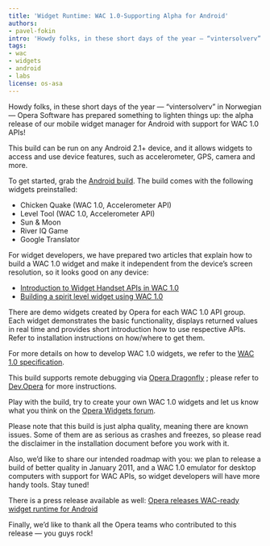 ```yaml
---
title: 'Widget Runtime: WAC 1.0-Supporting Alpha for Android'
authors:
- pavel-fokin
intro: 'Howdy folks, in these short days of the year – “vintersolverv” in Norwegian – Opera Software has prepared something to lighten things up: the alpha release of our mobile widget manager for Android with support for WAC 1.0 APIs!'
tags:
- wac
- widgets
- android
- labs
license: os-asa
---
```


Howdy folks, in these short days of the year — “vintersolverv” in Norwegian — Opera Software has prepared something to lighten things up: the alpha release of our mobile widget manager for Android with support for WAC 1.0 APIs!

This build can be run on any Android 2.1+ device, and it allows widgets to access and use device features, such as accelerometer, GPS, camera and more.

To get started, grab the [Android build][1]. The build comes with the following widgets preinstalled:

[1]: http://www.opera.com/download/get.pl?sub=++++&id=33389&location=270&nothanks=yes

- Chicken Quake (WAC 1.0, Accelerometer API)
- Level Tool (WAC 1.0, Accelerometer API)
- Sun & Moon
- River IQ Game
- Google Translator

For widget developers, we have prepared two articles that explain how to build a WAC 1.0 widget and make it independent from the device’s screen resolution, so it looks good on any device:

- [Introduction to Widget Handset APIs in WAC 1.0][2]
- [Building a spirit level widget using WAC 1.0][3]

[2]: http://dev.opera.com/articles/view/widget-handset-apis-wac
[3]: http://dev.opera.com/articles/view/building-a-widget-with-wac/

There are demo widgets created by Opera for each WAC 1.0 API group. Each widget demonstrates the basic functionality, displays returned values in real time and provides short introduction how to use respective APIs. Refer to installation instructions on how/where to get them.

For more details on how to develop WAC 1.0 widgets, we refer to the [WAC 1.0 specification][4].

[4]: http://www.wacapps.net/

This build supports remote debugging via [Opera Dragonfly][5] ; please refer to [Dev.Opera][6] for more instructions.

[5]: http://www.opera.com/dragonfly/
[6]: http://dev.opera.com/articles/view/remote-debugging-of-widgets-on-mobile-devices/

Play with the build, try to create your own WAC 1.0 widgets and let us know what you think on the [Opera Widgets forum][7].

[7]: http://my.opera.com/community/forums/forum.dml?id=1296

Please note that this build is just alpha quality, meaning there are known issues. Some of them are as serious as crashes and freezes, so please read the disclaimer in the installation document before you work with it.

Also, we’d like to share our intended roadmap with you: we plan to release a build of better quality in January 2011, and a WAC 1.0 emulator for desktop computers with support for WAC APIs, so widget developers will have more handy tools. Stay tuned!

There is a press release available as well: [Opera releases WAC-ready widget runtime for Android][8]

[8]: http://www.opera.com/press/releases/2010/12/22/

Finally, we’d like to thank all the Opera teams who contributed to this release — you guys rock!

